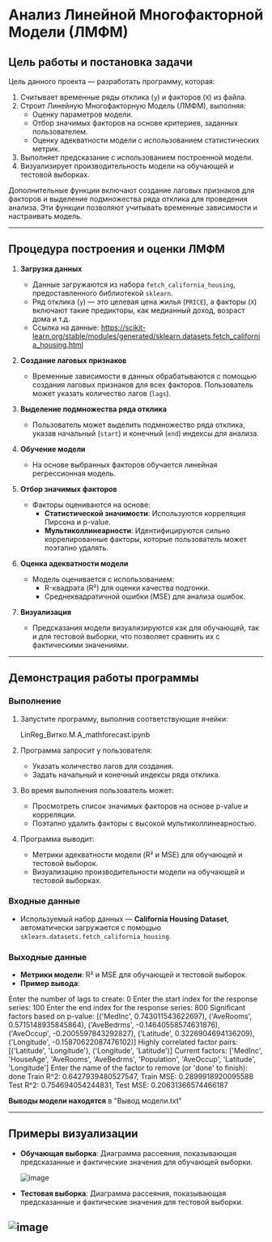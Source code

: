 # Анализ Линейной Многофакторной Модели (ЛМФМ)

## **Цель работы и постановка задачи**

Цель данного проекта — разработать программу, которая:

1. Считывает временные ряды отклика (`y`) и факторов (`X`) из файла.
2. Строит Линейную Многофакторную Модель (ЛМФМ), выполняя:
   - Оценку параметров модели.
   - Отбор значимых факторов на основе критериев, заданных пользователем.
   - Оценку адекватности модели с использованием статистических метрик.
3. Выполняет предсказание с использованием построенной модели.
4. Визуализирует производительность модели на обучающей и тестовой выборках.

Дополнительные функции включают создание лаговых признаков для факторов и выделение подмножества ряда отклика для проведения анализа. Эти функции позволяют учитывать временные зависимости и настраивать модель.

---

## **Процедура построения и оценки ЛМФМ**

1. **Загрузка данных**
   - Данные загружаются из набора `fetch_california_housing`, предоставленного библиотекой `sklearn`.
   - Ряд отклика (`y`) — это целевая цена жилья (`PRICE`), а факторы (`X`) включают такие предикторы, как медианный доход, возраст дома и т.д.
    - Ссылка на данные: https://scikit-learn.org/stable/modules/generated/sklearn.datasets.fetch_california_housing.html

2. **Создание лаговых признаков**
   - Временные зависимости в данных обрабатываются с помощью создания лаговых признаков для всех факторов. Пользователь может указать количество лагов (`lags`).

3. **Выделение подмножества ряда отклика**
   - Пользователь может выделить подмножество ряда отклика, указав начальный (`start`) и конечный (`end`) индексы для анализа.

4. **Обучение модели**
   - На основе выбранных факторов обучается линейная регрессионная модель.

5. **Отбор значимых факторов**
   - Факторы оцениваются на основе:
     - **Статистической значимости**: Используются корреляция Пирсона и p-value.
     - **Мультиколлинеарности**: Идентифицируются сильно коррелированные факторы, которые пользователь может поэтапно удалять.

6. **Оценка адекватности модели**
   - Модель оценивается с использованием:
     - R-квадрата (R²) для оценки качества подгонки.
     - Среднеквадратичной ошибки (MSE) для анализа ошибок.

7. **Визуализация**
   - Предсказания модели визуализируются как для обучающей, так и для тестовой выборки, что позволяет сравнить их с фактическими значениями.

---

## **Демонстрация работы программы**

### **Выполнение**

1. Запустите программу, выполнив соответствующие ячейки:

   LinReg_Витко.М.А_mathforecast.ipynb


2. Программа запросит у пользователя:
   - Указать количество лагов для создания.
   - Задать начальный и конечный индексы ряда отклика.

3. Во время выполнения пользователь может:
   - Просмотреть список значимых факторов на основе p-value и корреляции.
   - Поэтапно удалить факторы с высокой мультиколлинеарностью.

4. Программа выводит:
   - Метрики адекватности модели (R² и MSE) для обучающей и тестовой выборок.
   - Визуализацию производительности модели на обучающей и тестовой выборках.

### **Входные данные**
- Используемый набор данных — **California Housing Dataset**, автоматически загружается с помощью `sklearn.datasets.fetch_california_housing`.

### **Выходные данные**
- **Метрики модели**: R² и MSE для обучающей и тестовой выборок.
- **Пример вывода**:
  
Enter the number of lags to create: 0
Enter the start index for the response series: 100
Enter the end index for the response series: 800
Significant factors based on p-value: [('MedInc', 0.743011543622697), ('AveRooms', 0.5715148935845864), ('AveBedrms', -0.14640558574631876), ('AveOccup', -0.2005597843292827), ('Latitude', 0.3226904694136209), ('Longitude', -0.15870622087476102)]
Highly correlated factor pairs: [('Latitude', 'Longitude'), ('Longitude', 'Latitude')]
Current factors: ['MedInc', 'HouseAge', 'AveRooms', 'AveBedrms', 'Population', 'AveOccup', 'Latitude', 'Longitude']
Enter the name of the factor to remove (or 'done' to finish): done
Train R^2: 0.6427939480527547, Train MSE: 0.2899918920095588
Test R^2: 0.754694054244831, Test MSE: 0.20631366574466187

**Выводы модели находятся** в "Вывод модели.txt"



---

## **Примеры визуализации**

- **Обучающая выборка**: Диаграмма рассеяния, показывающая предсказанные и фактические значения для обучающей выборки.

  ![image](https://github.com/user-attachments/assets/0e80e37c-bd49-433e-9cea-733a8c93f121)

  
- **Тестовая выборка**: Диаграмма рассеяния, показывающая предсказанные и фактические значения для тестовой выборки.

![image](https://github.com/user-attachments/assets/e0a9cd14-a864-495a-881e-028f4eeddb1c)
---


